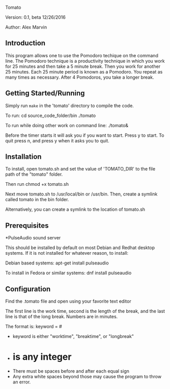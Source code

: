 Tomato

Version: 0.1, beta 12/26/2016

Author: Alex Marvin

Introduction
------------

This program allows one to use the Pomodoro techique on the command line.
The Pomodoro technique is a productivity technique in which you work for
25 minutes and then take a 5 minute break. Then you work for another 25
minutes. Each 25 minute period is known as a Pomodoro. You repeat as many
times as necessary. After 4 Pomodoros, you take a longer break.

Getting Started/Running
-----------------------

Simply run `make` in the 'tomato' directory to compile the code.

To run:
cd source_code_folder/bin
./tomato

To run while doing other work on command line:
./tomato&

Before the timer starts it will ask you if you want to start. Press y to
start. To quit press n, and press y when it asks you to quit.

Installation
------------

To install, open tomato.sh and set the value of 'TOMATO_DIR' to the file
path of the "tomato" folder.

Then run
chmod +x tomato.sh

Next move tomato.sh to /usr/local/bin or /usr/bin.
Then, create a symlink called tomato in the bin folder.

Alternatively, you can create a symlink to the location of tomato.sh

Prerequisites
-------------

*PulseAudio sound server

This should be installed by default on most Debian and Redhat desktop systems.
If it is not installed for whatever reason, to install:

Debian based systems:
apt-get install pulseaudio

To install in Fedora or similar systems:
dnf install pulseaudio 

Configuration
-------------

Find the .tomato file and open using your favorite text editor

The first line is the work time, second is the length of the break, and
the last line is that of the long break. Numbers are in minutes.

The format is:
keyword = #
* keyword is either "worktime", "breaktime", or "longbreak"
* # is any integer
* There must be spaces before and after each equal sign
* Any extra white spaces beyond those may cause the program to throw an
  error.
